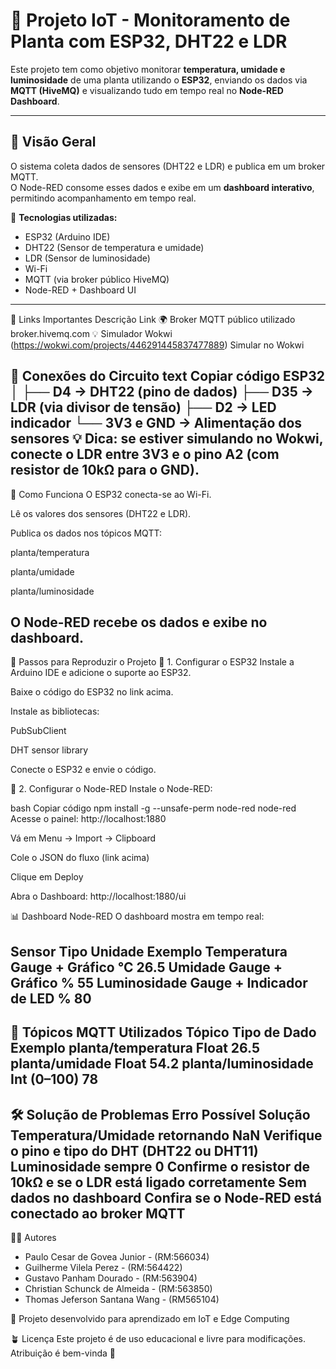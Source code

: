 # 🌱 Projeto IoT - Monitoramento de Planta com ESP32, DHT22 e LDR

Este projeto tem como objetivo monitorar **temperatura, umidade e luminosidade** de uma planta utilizando o **ESP32**, enviando os dados via **MQTT (HiveMQ)** e visualizando tudo em tempo real no **Node-RED Dashboard**.

---

## 🚀 Visão Geral

O sistema coleta dados de sensores (DHT22 e LDR) e publica em um broker MQTT.  
O Node-RED consome esses dados e exibe em um **dashboard interativo**, permitindo acompanhamento em tempo real.

📡 **Tecnologias utilizadas:**
- ESP32 (Arduino IDE)
- DHT22 (Sensor de temperatura e umidade)
- LDR (Sensor de luminosidade)
- Wi-Fi
- MQTT (via broker público HiveMQ)
- Node-RED + Dashboard UI

---

🔗 Links Importantes
Descrição	Link
🌍 Broker MQTT público utilizado	broker.hivemq.com
💡 Simulador Wokwi (https://wokwi.com/projects/446291445837477889)	Simular no Wokwi

📡 Conexões do Circuito
text
Copiar código
ESP32
│
├── D4  →  DHT22 (pino de dados)
├── D35 →  LDR (via divisor de tensão)
├── D2  →  LED indicador
└── 3V3 e GND → Alimentação dos sensores
💡 Dica: se estiver simulando no Wokwi, conecte o LDR entre 3V3 e o pino A2 (com resistor de 10kΩ para o GND).
---

🧠 Como Funciona
O ESP32 conecta-se ao Wi-Fi.

Lê os valores dos sensores (DHT22 e LDR).

Publica os dados nos tópicos MQTT:

planta/temperatura

planta/umidade

planta/luminosidade

O Node-RED recebe os dados e exibe no dashboard.
---
🧰 Passos para Reproduzir o Projeto
🔹 1. Configurar o ESP32
Instale a Arduino IDE e adicione o suporte ao ESP32.

Baixe o código do ESP32 no link acima.

Instale as bibliotecas:

PubSubClient

DHT sensor library

Conecte o ESP32 e envie o código.

🔹 2. Configurar o Node-RED
Instale o Node-RED:

bash
Copiar código
npm install -g --unsafe-perm node-red
node-red
Acesse o painel: http://localhost:1880

Vá em Menu → Import → Clipboard

Cole o JSON do fluxo (link acima)

Clique em Deploy

Abra o Dashboard: http://localhost:1880/ui

📊 Dashboard Node-RED
O dashboard mostra em tempo real:

Sensor	Tipo	Unidade	Exemplo
Temperatura	Gauge + Gráfico	°C	26.5
Umidade	Gauge + Gráfico	%	55
Luminosidade	Gauge + Indicador de LED	%	80
---
🧾 Tópicos MQTT Utilizados
Tópico	Tipo de Dado	Exemplo
planta/temperatura	Float	26.5
planta/umidade	Float	54.2
planta/luminosidade	Int (0–100)	78
---
🛠️ Solução de Problemas
Erro	Possível Solução
Temperatura/Umidade retornando NaN	Verifique o pino e tipo do DHT (DHT22 ou DHT11)
Luminosidade sempre 0	Confirme o resistor de 10kΩ e se o LDR está ligado corretamente
Sem dados no dashboard	Confira se o Node-RED está conectado ao broker MQTT
---
👨‍💻 Autores
- Paulo Cesar de Govea Junior - (RM:566034)
- Guilherme Vilela Perez - (RM:564422)
- Gustavo Panham Dourado - (RM:563904)
- Christian Schunck de Almeida - (RM:563850)
- Thomas Jeferson Santana Wang - (RM565104)
  
💬 Projeto desenvolvido para aprendizado em IoT e Edge Computing


🪴 Licença
Este projeto é de uso educacional e livre para modificações.
Atribuição é bem-vinda 🌱
